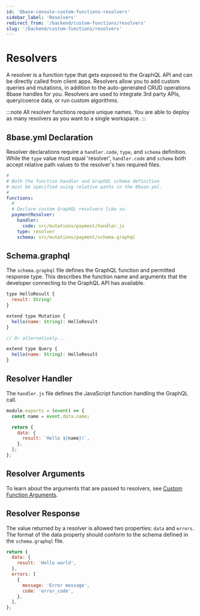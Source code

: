 ```yaml
---
id: '8base-console-custom-functions-resolvers'
sidebar_label: 'Resolvers'
redirect_from: '/backend/custom-functions/resolvers'
slug: '/backend/custom-functions/resolvers'
---
```

# Resolvers

A resolver is a function type that gets exposed to the GraphQL API and can be directly called from client apps. Resolvers allow you to add custom queries and mutations, in addition to the auto-generated CRUD operations 8base handles for you. Resolvers are used to integrate 3rd party APIs, query/coerce data, or run custom algorithms. 

:::note
All resolver functions require unique names. You are able to deploy as many resolvers as you want to a single workspace.
:::

## 8base.yml Declaration

Resolver declarations require a `handler.code`, `type`, and `schema` definition. While the `type` value must equal 'resolver', `handler.code` and `schema` both accept relative path values to the resolver's two required files.

```yaml
#
# Both the function handler and GraphQL schema definition
# must be specified using relative paths in the 8base.yml.
#
functions:
  #
  # Declare custom GraphQL resolvers like so.
  paymentResolver:
    handler:
      code: src/mutations/payment/handler.js
    type: resolver
    schema: src/mutations/payment/schema.graphql
```

## Schema.graphql

The `schema.graphql` file defines the GraphQL function and permitted response type. This describes the function name and arguments that the developer connecting to the GraphQL API has available.

```javascript
type HelloResult {
  result: String!
}

extend type Mutation {
  hello(name: String): HelloResult
}

// Or alternatively...

extend type Query {
  hello(name: String): HelloResult
}
```

## Resolver Handler

The `handler.js` file defines the JavaScript function handling the GraphQL call.

```javascript
module.exports = (event) => {
  const name = event.data.name;

  return {
    data: {
      result: `Hello ${name}!`,
    },
  };
};
```

## Resolver Arguments

To learn about the arguments that are passed to resolvers, see [Custom Function Arguments](/projects/backend/custom-functions/#custom-function-arguments).

## Resolver Response

The value returned by a resolver is allowed two properties: `data` and `errors`. The format of the data property should conform to the schema defined in the `schema.graphql` file.

```javascript
return {
  data: {
    result: 'Hello world',
  },
  errors: [
    {
      message: 'Error message',
      code: 'error_code',
    },
  ],
};
```
